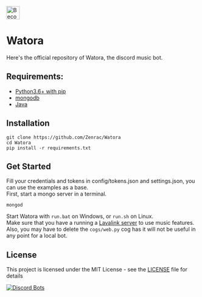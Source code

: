 <a href="https://www.patreon.com/bePatron?u=7139372"><img alt="Become a Watora's Patron" src="https://c5.patreon.com/external/logo/become_a_patron_button.png" height="35px"></a><br>
# Watora
Here's the official repository of Watora, the discord music bot.

## Requirements: <br>
- [Python3.6+ with pip](https://www.python.org/downloads/)<br>
- [mongodb](https://www.mongodb.com/download-center/community) <br>
- [Java](https://www.java.com/fr/download/) <br>

## Installation
```
git clone https://github.com/Zenrac/Watora
cd Watora
pip install -r requirements.txt
```

## Get Started
Fill your credentials and tokens in config/tokens.json and settings.json, you can use the examples as a base.<br>
First, start a mongo server in a terminal.
```
mongod
```
Start Watora with `run.bat` on Windows, or `run.sh` on Linux.<br>
Make sure that you have a running a [Lavalink server](https://github.com/Frederikam/Lavalink) to use music features.<br>
Also, you may have to delete the `cogs/web.py` cog has it will not be useful in any point for a local bot.

## License

This project is licensed under the MIT License - see the [LICENSE](LICENSE) file for details

[![Discord Bots](https://discordbots.org/api/widget/220644154177355777.svg)](https://discordbots.org/bot/220644154177355777)
